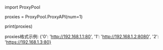 import ProxyPool

proxies = ProxyPool.ProxyAPI(num=1)

print(proxies)



proxies格式示例:
{'0': 'http://192.168.1.1:80',
 '1': 'http://192.168.1.2:8080',
 '2': 'https://192.168.1.3:80}
